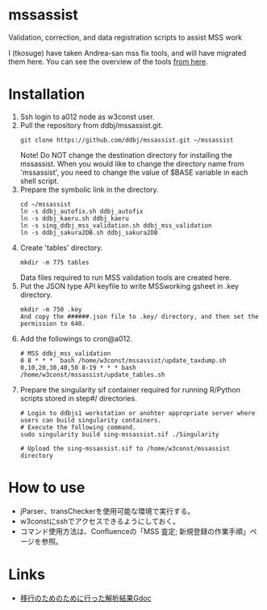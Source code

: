 # mssassist
Validation, correction, and data registration scripts to assist MSS work

I (tkosuge) have taken Andrea-san mss fix tools, and will have migrated them here. You can see the overview of the tools [from here](https://github.com/ddbj/ddbj_curator_assistant/blob/main/README.md#mass-dataset-documentation).

# Installation
1. Ssh login to a012 node as w3const user.
1. Pull the repository from ddbj/mssassist.git.
    ~~~
    git clone https://github.com/ddbj/mssassist.git ~/mssassist
    ~~~
    Note! Do NOT change the destination directory for installing the mssassist. When you would like to change the directory name from 'mssassist',       you need to change the value of $BASE variable in each shell script.
1. Prepare the symbolic link in the directory.
    ~~~
    cd ~/mssassist
    ln -s ddbj_autofix.sh ddbj_autofix
    ln -s ddbj_kaeru.sh ddbj_kaeru
    ln -s sing_ddbj_mss_validation.sh ddbj_mss_validation
    ln -s ddbj_sakura2DB.sh ddbj_sakura2DB
    ~~~
1. Create 'tables' directory.
    ~~~
    mkdir -m 775 tables
    ~~~
    Data files required to run MSS validation tools are created here.
1. Put the JSON type API keyfile to write MSSworking gsheet in .key directory.
   ~~~
   mkdir -m 750 .key
   And copy the ######.json file to .key/ directory, and then set the permission to 640.
   ~~~
1. Add the followings to cron@a012.
    ~~~
    # MSS ddbj_mss_validation
    0 8 * * *  bash /home/w3const/mssassist/update_taxdump.sh
    0,10,20,30,40,50 8-19 * * * bash /home/w3const/mssassist/update_tables.sh
    ~~~
1. Prepare the singularity sif container required for running R/Python scripts stored in step#/ directories.
   ~~~
   # Login to ddbjs1 workstation or anohter appropriate server where users can build singularity containers.
   # Execute the following command.
   sudo singularity build sing-mssassist.sif ./Singularity
   
   # Upload the sing-mssassist.sif to /home/w3const/mssassist directory 
   ~~~

# How to use
- jParser、transCheckerを使用可能な環境で実行する。
- w3constにsshでアクセスできるようにしておく。
- コマンド使用方法は、Confluenceの「MSS 査定; 新規登録の作業手順」ページを参照。

# Links
- [移行のためのために行った解析結果Gdoc][mss validation tools解析]

[mss validation tools解析]:https://docs.google.com/document/d/1qdvaYgYwO0oA49H1lJf_P16XcGtYWAWD7XbIltqimm8/edit?pli=1&tab=t.0#heading=h.bbg6c1jm8mfl

